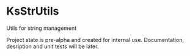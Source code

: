 # KsStrUtils
Utils for string management

Project state is pre-alpha and created for internal use. Documentation, desription and unit tests will be later.
